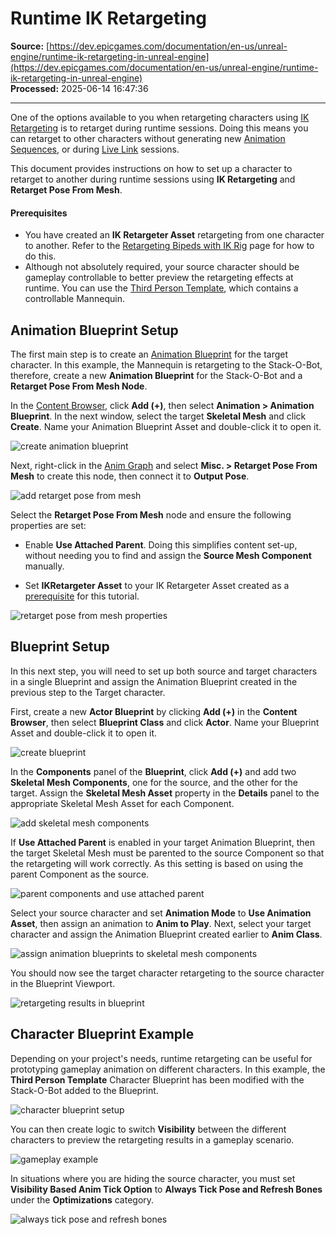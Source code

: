 # Runtime IK Retargeting

**Source:** [https://dev.epicgames.com/documentation/en-us/unreal-engine/runtime-ik-retargeting-in-unreal-engine](https://dev.epicgames.com/documentation/en-us/unreal-engine/runtime-ik-retargeting-in-unreal-engine)  
**Processed:** 2025-06-14 16:47:36

---

One of the options available to you when retargeting characters using [IK Retargeting](/documentation/en-us/unreal-engine/ik-rig-animation-retargeting-in-unreal-engine) is to retarget during runtime sessions. Doing this means you can retarget to other characters without generating new [Animation Sequences](/documentation/en-us/unreal-engine/animation-sequences-in-unreal-engine), or during [Live Link](/documentation/en-us/unreal-engine/live-link-in-unreal-engine) sessions.

This document provides instructions on how to set up a character to retarget to another during runtime sessions using **IK Retargeting** and **Retarget Pose From Mesh**.

#### Prerequisites

-   You have created an **IK Retargeter Asset** retargeting from one character to another. Refer to the [Retargeting Bipeds with IK Rig](/documentation/en-us/unreal-engine/retargeting-bipeds-with-ik-rig-in-unreal-engine) page for how to do this.
-   Although not absolutely required, your source character should be gameplay controllable to better preview the retargeting effects at runtime. You can use the [Third Person Template](/documentation/en-us/unreal-engine/third-person-template-in-unreal-engine), which contains a controllable Mannequin.

## Animation Blueprint Setup

The first main step is to create an [Animation Blueprint](/documentation/en-us/unreal-engine/animation-blueprints-in-unreal-engine) for the target character. In this example, the Mannequin is retargeting to the Stack-O-Bot, therefore, create a new **Animation Blueprint** for the Stack-O-Bot and a **Retarget Pose From Mesh Node**.

In the [Content Browser](/documentation/en-us/unreal-engine/content-browser-in-unreal-engine), click **Add (+)**, then select **Animation > Animation Blueprint**. In the next window, select the target **Skeletal Mesh** and click **Create**. Name your Animation Blueprint Asset and double-click it to open it.

![create animation blueprint](https://d1iv7db44yhgxn.cloudfront.net/documentation/images/142b167e-04c2-459f-bff3-b62fe2853ce5/animbp1.png)

Next, right-click in the [Anim Graph](/documentation/en-us/unreal-engine/graphing-in-animation-blueprints-in-unreal-engine) and select **Misc. > Retarget Pose From Mesh** to create this node, then connect it to **Output Pose**.

![add retarget pose from mesh](https://d1iv7db44yhgxn.cloudfront.net/documentation/images/c197960e-3911-4a14-ab91-9e405896a701/animbp2.png)

Select the **Retarget Pose From Mesh** node and ensure the following properties are set:

-   Enable **Use Attached Parent**. Doing this simplifies content set-up, without needing you to find and assign the **Source Mesh Component** manually.
    
-   Set **IKRetargeter Asset** to your IK Retargeter Asset created as a [prerequisite](/documentation/en-us/unreal-engine/runtime-ik-retargeting-in-unreal-engine#prerequisites) for this tutorial.
    

![retarget pose from mesh properties](https://d1iv7db44yhgxn.cloudfront.net/documentation/images/f58365ef-e4b1-4a27-a105-d81bc6dfceb4/animbp3.png)

## Blueprint Setup

In this next step, you will need to set up both source and target characters in a single Blueprint and assign the Animation Blueprint created in the previous step to the Target character.

First, create a new **Actor Blueprint** by clicking **Add (+)** in the **Content Browser**, then select **Blueprint Class** and click **Actor**. Name your Blueprint Asset and double-click it to open it.

![create blueprint](https://d1iv7db44yhgxn.cloudfront.net/documentation/images/30559450-c74f-477b-a518-79b92b00b10f/bp1.png)

In the **Components** panel of the **Blueprint**, click **Add (+)** and add two **Skeletal Mesh Components**, one for the source, and the other for the target. Assign the **Skeletal Mesh Asset** property in the **Details** panel to the appropriate Skeletal Mesh Asset for each Component.

![add skeletal mesh components](https://d1iv7db44yhgxn.cloudfront.net/documentation/images/4ad17a70-9130-474e-9f92-3d3df06b6916/bp2.png)

If **Use Attached Parent** is enabled in your target Animation Blueprint, then the target Skeletal Mesh must be parented to the source Component so that the retargeting will work correctly. As this setting is based on using the parent Component as the source.

![parent components and use attached parent](https://d1iv7db44yhgxn.cloudfront.net/documentation/images/a3f06d0f-7e1d-4006-9a84-22cc6d49371f/bp3.png)

Select your source character and set **Animation Mode** to **Use Animation Asset**, then assign an animation to **Anim to Play**. Next, select your target character and assign the Animation Blueprint created earlier to **Anim Class**.

![assign animation blueprints to skeletal mesh components](https://d1iv7db44yhgxn.cloudfront.net/documentation/images/87097987-0d65-466a-8469-2f87e35d4028/bp4.png)

You should now see the target character retargeting to the source character in the Blueprint Viewport.

![retargeting results in blueprint](https://d1iv7db44yhgxn.cloudfront.net/documentation/images/592f6549-6219-4dc2-a7f5-48da77860bda/bp5.gif)

## Character Blueprint Example

Depending on your project's needs, runtime retargeting can be useful for prototyping gameplay animation on different characters. In this example, the **Third Person Template** Character Blueprint has been modified with the Stack-O-Bot added to the Blueprint.

![character blueprint setup](https://d1iv7db44yhgxn.cloudfront.net/documentation/images/e274378f-b98d-45d2-9aed-feedf85743c0/charbp1.png)

You can then create logic to switch **Visibility** between the different characters to preview the retargeting results in a gameplay scenario.

![gameplay example](https://d1iv7db44yhgxn.cloudfront.net/documentation/images/f1062a12-b7ab-43d7-8128-f10aeae8f77a/charbp2.gif)

In situations where you are hiding the source character, you must set **Visibility Based Anim Tick Option** to **Always Tick Pose and Refresh Bones** under the **Optimizations** category.

![always tick pose and refresh bones](https://d1iv7db44yhgxn.cloudfront.net/documentation/images/846a1158-d934-4b9a-a698-5c95d63aedee/charbp3.png)